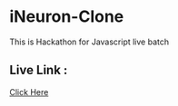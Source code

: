 # iNeuron-Clone
This is Hackathon for Javascript live batch

## Live Link :
[Click Here](https://pensil-community-mffn-94ytqxy4n-shubhamsomvanshi732-gmailcom.vercel.app/)

